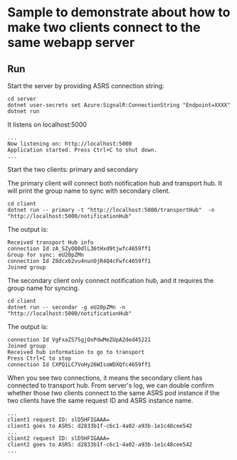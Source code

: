 # Sample to demonstrate about how to make two clients connect to the same webapp server

## Run

Start the server by providing ASRS connection string:

```
cd server
dotnet user-secrets set Azure:SignalR:ConnectionString "Endpoint=XXXX"
dotnet run
```

It listens on localhost:5000

```
...
Now listening on: http://localhost:5000
Application started. Press Ctrl+C to shut down.
...
```

Start the two clients: primary and secondary

The primary client will connect both notification hub and transport hub. It will print the group name to sync with secondary client.

```
cd client
dotnet run -- primary -t "http://localhost:5000/transportHub"  -n "http://localhost:5000/notificationHub"
```

The output is:

```
Received transport Hub info
connection Id zA_SZyOQ0dlL36tHxd9tjwfc4659ff1
Group for sync: eU20pZMn
connection Id Z8dcx62vu4nunOjR4Q4cFwfc4659ff1
Joined group
```

The secondary client only connect notification hub, and it requires the group name for syncing.

```
cd client
dotnet run -- secondar -g eU20pZMn -n "http://localhost:5000/notificationHub"
```

The output is:

```
connection Id VgFxaZS7SgjOxPdwMeZUpA2ded45221
Joined group
Received hub information to go to transport
Press Ctrl+C to stop
connection Id CXPQ1LC7VoHy26WIsoWDXQfc4659ff1
```

When you see two connections, it means the secondary client has connected to transport hub. From server's log, we can double confirm whether those two clients connect to the same ASRS pod instance if the two clients have the same request ID and ASRS instance name.

```
...
client1 request ID: slD5HFIGAAA=
client1 goes to ASRS: d2833b1f-c6c1-4a02-a93b-1e1c48cee542
...
client2 request ID: slD5HFIGAAA=
client2 goes to ASRS: d2833b1f-c6c1-4a02-a93b-1e1c48cee542
...
```
